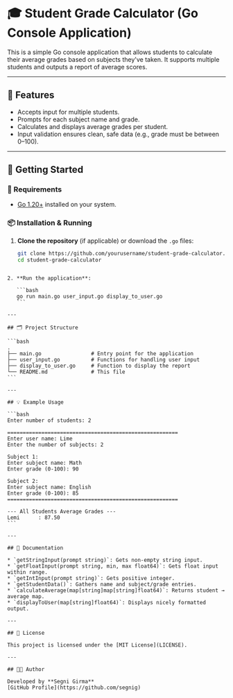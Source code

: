# 🎓 Student Grade Calculator (Go Console Application)

This is a simple Go console application that allows students to calculate their average grades based on subjects they've taken. It supports multiple students and outputs a report of average scores.

---

## 🧾 Features

- Accepts input for multiple students.
- Prompts for each subject name and grade.
- Calculates and displays average grades per student.
- Input validation ensures clean, safe data (e.g., grade must be between 0–100).

---

## 🚀 Getting Started

### 🔧 Requirements

- [Go 1.20+](https://golang.org/dl/) installed on your system.

### 📦 Installation & Running

1. **Clone the repository** (if applicable) or download the `.go` files:

   ```bash
   git clone https://github.com/yourusername/student-grade-calculator.git
   cd student-grade-calculator
````

2. **Run the application**:

   ```bash
   go run main.go user_input.go display_to_user.go
   ```

---

## 🗂️ Project Structure

```bash
.
├── main.go                # Entry point for the application
├── user_input.go          # Functions for handling user input
├── display_to_user.go     # Function to display the report
└── README.md              # This file
```

---

## 💡 Example Usage

```bash
Enter number of students: 2

=======================================================
Enter user name: Lime
Enter the number of subjects: 2

Subject 1:
Enter subject name: Math
Enter grade (0-100): 90

Subject 2:
Enter subject name: English
Enter grade (0-100): 85
=======================================================

--- All Students Average Grades ---
Lemi      : 87.50
```

---

## 📘 Documentation

* `getStringInput(prompt string)`: Gets non-empty string input.
* `getFloatInput(prompt string, min, max float64)`: Gets float input within range.
* `getIntInput(prompt string)`: Gets positive integer.
* `getStudentData()`: Gathers name and subject/grade entries.
* `calculateAverage(map[string]map[string]float64)`: Returns student → average map.
* `displayToUser(map[string]float64)`: Displays nicely formatted output.

---

## 📄 License

This project is licensed under the [MIT License](LICENSE).

---

## 👩‍💻 Author

Developed by **Segni Girma**
[GitHub Profile](https://github.com/segnig)
